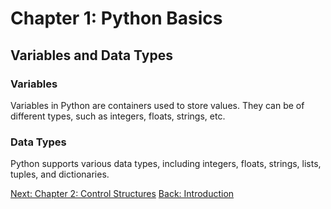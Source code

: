 # Chapter 1: Python Basics

## Variables and Data Types

### Variables

Variables in Python are containers used to store values. They can be of different types, such as integers, floats, strings, etc.

### Data Types

Python supports various data types, including integers, floats, strings, lists, tuples, and dictionaries.

[Next: Chapter 2: Control Structures](control_structures.md)
[Back: Introduction](introduction.md)

